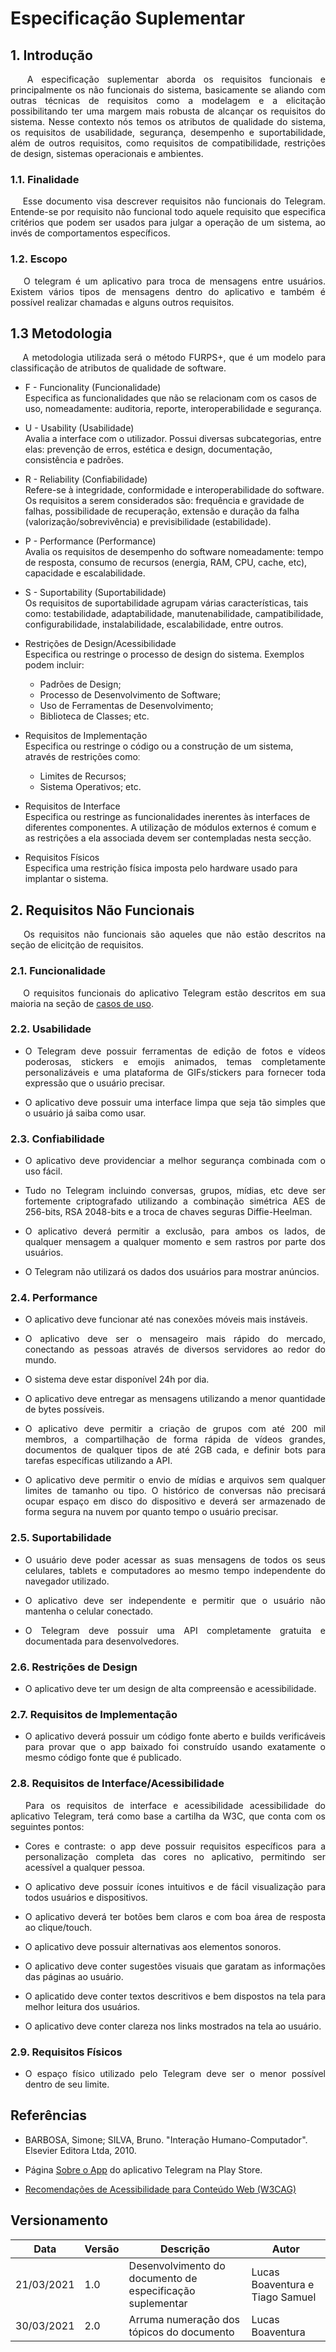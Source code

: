 # Especificação Suplementar


## 1. Introdução
<p align='justify'>&emsp; A especificação suplementar aborda os requisitos funcionais e principalmente os não funcionais do sistema, basicamente se aliando com outras técnicas de requisitos como a modelagem e a elicitação possibilitando ter uma margem mais robusta de alcançar os requisitos do sistema. Nesse contexto nós temos os atributos de qualidade do sistema, os requisitos de usabilidade, segurança, desempenho e suportabilidade, além de outros requisitos, como requisitos de compatibilidade, restrições de design, sistemas operacionais e ambientes.
 </p>

### 1.1. Finalidade

<p align='justify'>&emsp; Esse documento visa descrever requisitos não funcionais do Telegram. Entende-se por requisito não funcional todo aquele requisito que especifica critérios que podem ser usados para julgar a operação de um sistema, ao invés de comportamentos específicos.</p>

### 1.2. Escopo
<p align='justify'>&emsp; O telegram é um aplicativo para troca de mensagens entre usuários. Existem vários tipos de mensagens dentro do aplicativo e também é possível realizar chamadas e alguns outros requisitos. </p>

## 1.3 Metodologia
<p align='justify'> &emsp; A metodologia utilizada será o método FURPS+, que é um modelo para classificação de atributos de qualidade de software.</p>

* F - Funcionality (Funcionalidade)<br/>
Especifica as funcionalidades que não se relacionam com os casos de uso, nomeadamente: auditoria, reporte, interoperabilidade e segurança.

* U - Usability (Usabilidade)<br/>
Avalia a interface com o utilizador. Possui diversas subcategorias, entre elas: prevenção de erros, estética e design, documentação, consistência e padrões.

* R - Reliability (Confiabilidade)<br/>
Refere-se à integridade, conformidade e interoperabilidade do software. Os requisitos a serem considerados são: frequência e gravidade de falhas, possibilidade de recuperação, extensão e duração da falha (valorização/sobrevivência) e previsibilidade (estabilidade).

* P - Performance (Performance)<br/>
Avalia os requisitos de desempenho do software nomeadamente: tempo de resposta, consumo de recursos (energia, RAM, CPU, cache, etc), capacidade e escalabilidade.

* S - Suportability (Suportabilidade)<br/>
Os requisitos de suportabilidade agrupam várias características, tais como: testabilidade, adaptabilidade, manutenabilidade, campatibilidade, configurabilidade, instalabilidade, escalabilidade, entre outros.

* Restrições de Design/Acessibilidade <br/>
    Especifica ou restringe o processo de design do sistema. Exemplos podem incluir:
    - Padrões de Design;
    - Processo de Desenvolvimento de Software;
    - Uso de Ferramentas de Desenvolvimento;
    - Biblioteca de Classes; etc.

* Requisitos de Implementação <br/>
    Especifica ou restringe o código ou a construção de um sistema, através de restrições comoː
    - Limites de Recursos;
    - Sistema Operativos; etc.

* Requisitos de Interface <br/>
    Especifica ou restringe as funcionalidades inerentes às interfaces de diferentes componentes. A utilização de módulos externos é comum e as restrições a ela associada devem ser contempladas nesta secção.
    
* Requisitos Físicos <br/>
    Especifica uma restrição física imposta pelo hardware usado para implantar o sistema.

## 2. Requisitos Não Funcionais

<p align='justify'> &emsp; Os requisitos não funcionais são aqueles que não estão descritos na seção de elicitção de requisitos.</p>

### 2.1. Funcionalidade

<p align='justify'> &emsp; O requisitos funcionais do aplicativo Telegram estão descritos em sua maioria na seção de <a href="">casos de uso</a>.</p>


### 2.2. Usabilidade

- <p align='justify'>O Telegram deve possuir ferramentas de edição de fotos e vídeos poderosas, stickers e emojis animados, temas completamente personalizáveis e uma plataforma de GIFs/stickers para fornecer toda expressão que o usuário precisar.</p>

- <p align='justify'>O aplicativo deve possuir uma interface limpa que seja tão simples que o usuário já saiba como usar.</p>

### 2.3. Confiabilidade

- <p align='justify'>O aplicativo deve providenciar a melhor segurança combinada com o uso fácil.

- <p align='justify'>Tudo no Telegram incluindo conversas, grupos, mídias, etc deve ser fortemente criptografado utilizando a combinação simétrica AES de 256-bits, RSA 2048-bits e a troca de chaves seguras Diffie-Heelman.</p>

- <p align='justify'>O aplicativo deverá permitir a exclusão, para ambos os lados, de qualquer mensagem a qualquer momento e sem rastros por parte dos usuários.</p> 

- <p align='justify'>O Telegram não utilizará os dados dos usuários para mostrar anúncios.</p>

### 2.4. Performance

- <p align='justify'>O aplicativo deve funcionar até nas conexões móveis mais instáveis.</p>

- <p align='justify'>O aplicativo deve ser o mensageiro mais rápido do mercado, conectando as pessoas através de diversos servidores ao redor do mundo.</p>

- <p align='justify'>O sistema deve estar disponível 24h por dia.</p> 

- <p align='justify'>O aplicativo deve entregar as mensagens utilizando a menor quantidade de bytes possíveis.</p>

- <p align='justify'>O aplicativo deve permitir a criação de grupos com até 200 mil membros, a compartilhação de forma rápida de vídeos grandes, documentos de qualquer tipos de até 2GB cada, e definir bots para tarefas específicas utilizando a API.</p>

- <p align='justify'>O aplicativo deve permitir o envio de mídias e arquivos sem qualquer limites de tamanho ou tipo. O histórico de conversas não precisará ocupar espaço em disco do dispositivo e deverá ser armazenado de forma segura na nuvem por quanto tempo o usuário precisar.</p>

### 2.5. Suportabilidade

- <p align='justify'>O usuário deve poder acessar as suas mensagens de todos os seus celulares, tablets e computadores ao mesmo tempo independente do navegador utilizado.</p>

- <p align='justify'>O aplicativo deve ser independente e permitir que o usuário não mantenha o celular conectado.</p>

- <p align='justify'>O Telegram deve possuir uma API completamente gratuita e documentada para desenvolvedores.</p>

### 2.6. Restrições de Design

- <p align='justify'>O aplicativo deve ter um design de alta compreensão e acessibilidade.</p>


### 2.7. Requisitos de Implementação

- <p align='justify'>O aplicativo deverá possuir um código fonte aberto e builds verificáveis para provar que o app baixado foi construído usando exatamente o mesmo código fonte que é publicado.</p>

### 2.8. Requisitos de Interface/Acessibilidade

<p align='justify'> &emsp; Para os requisitos de interface e acessibilidade acessibilidade do aplicativo Telegram, terá como base a cartilha da W3C, que conta com os seguintes pontos:</p>

- <p align='justify'>Cores e contraste: o app deve possuir requisitos específicos para a personalização completa das cores no aplicativo, permitindo ser acessível a qualquer pessoa.</p>

- <p align='justify'>O aplicativo deve possuir ícones intuitivos e de fácil visualização para todos usuários e dispositivos.</p>

- <p align='justify'>O aplicativo deverá ter botões bem claros e com boa área de resposta ao clique/touch.</p>

- <p align='justify'>O aplicativo deve possuir alternativas aos elementos sonoros.</p>

- <p align='justify'>O aplicativo deve conter sugestões visuais que garatam as informações das páginas ao usuário.</p>

- <p align='justify'>O aplicatido deve conter textos descritivos e bem dispostos na tela para melhor leitura dos usuários.</p>

- <p align='justify'>O aplicativo deve conter clareza nos links mostrados na tela ao usuário.</p>
    
### 2.9. Requisitos Físicos

- <p align='justify'>O espaço físico utilizado pelo Telegram deve ser o menor possível dentro de seu limite.</p>


## Referências

- BARBOSA, Simone; SILVA, Bruno. "Interação Humano-Computador". Elsevier Editora Ltda, 2010.

- Página [Sobre o App](https://play.google.com/store/apps/details?id=org.telegram.messenger&hl=pt_BR&gl=US) do aplicativo Telegram na Play Store. 

- [Recomendações de Acessibilidade para Conteúdo Web (W3CAG)](https://www.w3c.br/traducoes/wcag/wcag21-pt-BR/)

## Versionamento

| Data       | Versão | Descrição                                    | Autor                                                         |
| ---------- | ------ | -------------------------------------------- | ------------------------------------------------------------- |
| 21/03/2021 | 1.0    | Desenvolvimento do documento de especificação suplementar | Lucas Boaventura e Tiago Samuel |
| 30/03/2021 | 2.0    | Arruma numeração dos tópicos do documento | Lucas Boaventura |
